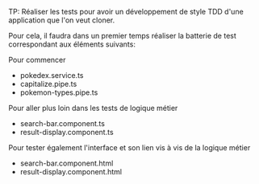 
TP: 
Réaliser les tests pour avoir un développement de style TDD d'une application que l'on veut cloner.



Pour cela, il faudra dans un premier temps réaliser la batterie de test correspondant aux éléments suivants:



Pour commencer
* pokedex.service.ts
* capitalize.pipe.ts
* pokemon-types.pipe.ts



Pour aller plus loin dans les tests de logique métier
* search-bar.component.ts
* result-display.component.ts



Pour tester également l'interface et son lien vis à vis de la logique métier
* search-bar.component.html
* result-display.component.html
